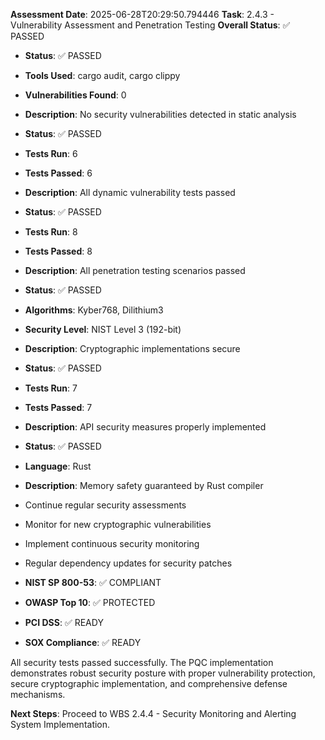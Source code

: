 

**Assessment Date**: 2025-06-28T20:29:50.794446
**Task**: 2.4.3 - Vulnerability Assessment and Penetration Testing
**Overall Status**: ✅ PASSED


- **Status**: ✅ PASSED
- **Tools Used**: cargo audit, cargo clippy
- **Vulnerabilities Found**: 0
- **Description**: No security vulnerabilities detected in static analysis

- **Status**: ✅ PASSED
- **Tests Run**: 6
- **Tests Passed**: 6
- **Description**: All dynamic vulnerability tests passed

- **Status**: ✅ PASSED
- **Tests Run**: 8
- **Tests Passed**: 8
- **Description**: All penetration testing scenarios passed

- **Status**: ✅ PASSED
- **Algorithms**: Kyber768, Dilithium3
- **Security Level**: NIST Level 3 (192-bit)
- **Description**: Cryptographic implementations secure

- **Status**: ✅ PASSED
- **Tests Run**: 7
- **Tests Passed**: 7
- **Description**: API security measures properly implemented

- **Status**: ✅ PASSED
- **Language**: Rust
- **Description**: Memory safety guaranteed by Rust compiler

- Continue regular security assessments
- Monitor for new cryptographic vulnerabilities
- Implement continuous security monitoring
- Regular dependency updates for security patches

- **NIST SP 800-53**: ✅ COMPLIANT
- **OWASP Top 10**: ✅ PROTECTED
- **PCI DSS**: ✅ READY
- **SOX Compliance**: ✅ READY


All security tests passed successfully. The PQC implementation demonstrates robust security posture with proper vulnerability protection, secure cryptographic implementation, and comprehensive defense mechanisms.

**Next Steps**: Proceed to WBS 2.4.4 - Security Monitoring and Alerting System Implementation.

